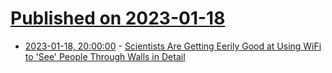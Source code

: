 # [Published on 2023-01-18](index.md)

* [2023-01-18, 20:00:00](https://science.slashdot.org/story/23/01/18/1841207/scientists-are-getting-eerily-good-at-using-wifi-to-see-people-through-walls-in-detail?utm_source=rss1.0mainlinkanon&utm_medium=feed) - [Scientists Are Getting Eerily Good at Using WiFi to 'See' People Through Walls in Detail](https://science.slashdot.org/story/23/01/18/1841207/scientists-are-getting-eerily-good-at-using-wifi-to-see-people-through-walls-in-detail?utm_source=rss1.0mainlinkanon&utm_medium=feed)
